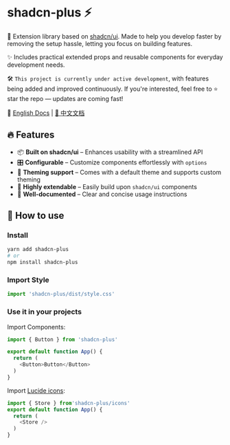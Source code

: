 # shadcn-plus ⚡️

🚀 Extension library based on [shadcn/ui](https://ui.shadcn.com/). Made to help you develop faster by removing the setup hassle, letting you focus on building features.

✨ Includes practical extended props and reusable components for everyday development needs.

🛠 `This project is currently under active development`, with features being added and improved continuously. If you're interested, feel free to ⭐️ star the repo — updates are coming fast!

📖 [English Docs](https://github.com/linyana/shadcn-plus/blob/main/README.md) | [📖 中文文档](https://github.com/linyana/shadcn-plus/blob/main/doc/cn/README.md)

## 🔥 Features

- 📦 **Built on shadcn/ui** – Enhances usability with a streamlined API
- 🎛️ **Configurable** – Customize components effortlessly with `options`
- 🌙 **Theming support** – Comes with a default theme and supports custom theming
- 💎 **Highly extendable** – Easily build upon `shadcn/ui` components
- 📖 **Well-documented** – Clear and concise usage instructions

## 🔧 How to use

### Install

```sh
yarn add shadcn-plus
# or
npm install shadcn-plus
```

### Import Style

```typescript
import 'shadcn-plus/dist/style.css'
```

### Use it in your projects

Import Components:

```typescript
import { Button } from 'shadcn-plus'

export default function App() {
  return (
    <Button>Button</Button>
  )
}
```

Import [Lucide icons](https://lucide.dev/icons): 

```typescript
import { Store } from'shadcn-plus/icons'
export default function App() {
  return (
    <Store />
  )
}
```